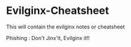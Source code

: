 # Evilginx-Cheatsheet
This will contain the evilginx notes or cheatsheet

Phishing : Don't Jinx'it, Evilginx it!!
